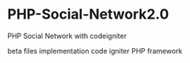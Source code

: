 # PHP-Social-Network2.0
PHP Social Network with codeigniter


beta files implementation code igniter PHP framework
